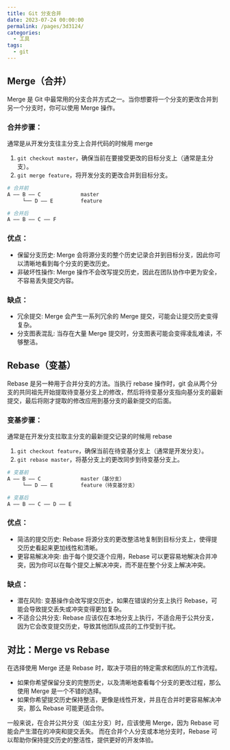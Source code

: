 ```yaml
---
title: Git 分支合并
date: 2023-07-24 00:00:00
permalink: /pages/3d3124/
categories: 
  - 工具
tags: 
  - git
---
```


## Merge（合并）

Merge 是 Git 中最常用的分支合并方式之一。当你想要将一个分支的更改合并到另一个分支时，你可以使用 Merge 操作。

<!-- more -->

### 合并步骤：

通常是从开发分支往主分支上合并代码的时候用 merge

1. `git checkout master`，确保当前在要接受更改的目标分支上（通常是主分支）。
2. `git merge feature`，将开发分支的更改合并到目标分支。

```bash
# 合并前
A —— B —— C             master
     └── D —— E         feature

# 合并后
A —— B —— C —— F
```

### 优点：

- 保留分支历史: Merge 会将源分支的整个历史记录合并到目标分支，因此你可以清晰地看到每个分支的更改历史。
- 非破坏性操作: Merge 操作不会改写提交历史，因此在团队协作中更为安全，不容易丢失提交内容。

### 缺点：

- 冗余提交: Merge 会产生一系列冗余的 Merge 提交，可能会让提交历史变得复杂。
- 分支图表混乱: 当存在大量 Merge 提交时，分支图表可能会变得凌乱难读，不够整洁。

## Rebase（变基）

Rebase 是另一种用于合并分支的方法。当执行 rebase 操作时，git 会从两个分支的共同祖先开始提取待变基分支上的修改，然后将待变基分支指向基分支的最新提交，最后将刚才提取的修改应用到基分支的最新提交的后面。

### 变基步骤：

通常是在开发分支拉取主分支的最新提交记录的时候用 rebase

1. `git checkout feature`，确保当前在待变基分支上（通常是开发分支）。
2. `git rebase master`，将基分支上的更改同步到待变基分支上。

```bash
# 变基前
A —— B —— C             master（基分支）
     └── D —— E         feature（待变基分支）

# 变基后
A —— B —— C —— D —— E
```

### 优点：

- 简洁的提交历史: Rebase 将源分支的更改整洁地复制到目标分支上，使得提交历史看起来更加线性和清晰。
- 更容易解决冲突: 由于每个提交逐个应用，Rebase 可以更容易地解决合并冲突，因为你可以在每个提交上解决冲突，而不是在整个分支上解决冲突。

### 缺点：

- 潜在风险: 变基操作会改写提交历史，如果在错误的分支上执行 Rebase，可能会导致提交丢失或冲突变得更加复杂。
- 不适合公共分支: Rebase 应该仅在本地分支上执行，不适合用于公共分支，因为它会改变提交历史，导致其他团队成员的工作受到干扰。

## 对比：Merge vs Rebase

在选择使用 Merge 还是 Rebase 时，取决于项目的特定需求和团队的工作流程。

- 如果你希望保留分支的完整历史，以及清晰地查看每个分支的更改过程，那么使用 Merge 是一个不错的选择。
- 如果你希望提交历史保持整洁，更像是线性开发，并且在合并时更容易解决冲突，那么 Rebase 可能更适合你。

一般来说，在合并公共分支（如主分支）时，应该使用 Merge，因为 Rebase 可能会产生潜在的冲突和提交丢失。
而在合并个人分支或本地分支时，Rebase 可以帮助你保持提交历史的整洁性，提供更好的开发体验。
